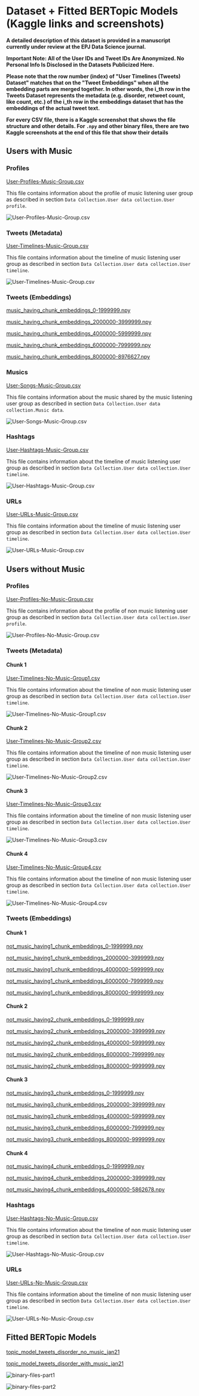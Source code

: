 # Dataset + Fitted BERTopic Models (Kaggle links and screenshots)

**A detailed description of this dataset is provided in a manuscript currently under review at the EPJ Data Science journal.**

**Important Note: All of the User IDs and Tweet IDs Are Anonymized. No Personal Info Is Disclosed in the Datasets Publicized Here.**

**Please note that the row number (index) of "User Timelines (Tweets) Dataset" matches that on the "Tweet Embeddings" when all the embedding parts are merged together. In other words, the i_th row in the Tweets Dataset represents the metadata (e.g. disorder, retweet count, like count, etc.) of the i_th row in the embeddings dataset that has the embeddings of the actual tweet text.**

**For every CSV file, there is a Kaggle screenshot that shows the file structure and other details. For `.npy` and other binary files, there are two Kaggle screenshots at the end of this file that show their details**

## Users with Music

### Profiles
[User-Profiles-Music-Group.csv](https://www.kaggle.com/datasets/rrmartin/twitter-musicpd-melody-of-minds/data?select=User-Profiles-Music-Group.csv)

This file contains information about the profile of music listening user group as described in section `Data Collection.User data collection.User profile`.

![User-Profiles-Music-Group.csv](https://github.com/szamani20/Twitter-MusicPD_Melody-of-Minds/blob/main/screenshots/User-Profiles-Music-Group.csv.png?raw=true)

### Tweets (Metadata)
[User-Timelines-Music-Group.csv](https://www.kaggle.com/datasets/rrmartin/twitter-musicpd-melody-of-minds/data?select=User-Timelines-Music-Group.csv)

This file contains information about the timeline of music listening user group as described in section `Data Collection.User data collection.User timeline`.

![User-Timelines-Music-Group.csv](https://github.com/szamani20/Twitter-MusicPD_Melody-of-Minds/blob/main/screenshots/User-Timelines-Music-Group.csv.png?raw=true)

### Tweets (Embeddings)
[music_having_chunk_embeddings_0-1999999.npy](https://www.kaggle.com/datasets/rrmartin/twitter-musicpd-melody-of-minds/data?select=music_having_chunk_embeddings_0-1999999.npy)

[music_having_chunk_embeddings_2000000-3999999.npy](https://www.kaggle.com/datasets/rrmartin/twitter-musicpd-melody-of-minds/data?select=music_having_chunk_embeddings_2000000-3999999.npy)

[music_having_chunk_embeddings_4000000-5999999.npy](https://www.kaggle.com/datasets/rrmartin/twitter-musicpd-melody-of-minds/data?select=music_having_chunk_embeddings_4000000-5999999.npy)

[music_having_chunk_embeddings_6000000-7999999.npy](https://www.kaggle.com/datasets/rrmartin/twitter-musicpd-melody-of-minds/data?select=music_having_chunk_embeddings_6000000-7999999.npy)

[music_having_chunk_embeddings_8000000-8976627.npy](https://www.kaggle.com/datasets/rrmartin/twitter-musicpd-melody-of-minds/data?select=music_having_chunk_embeddings_8000000-8976627.npy)

### Musics
[User-Songs-Music-Group.csv](https://www.kaggle.com/datasets/rrmartin/twitter-musicpd-melody-of-minds/data?select=User-Songs-Music-Group.csv)

This file contains information about the music shared by the music listening user group as described in section `Data Collection.User data collection.Music data`.

![User-Songs-Music-Group.csv](https://github.com/szamani20/Twitter-MusicPD_Melody-of-Minds/blob/main/screenshots/User-Songs-Music-Group.csv.png?raw=true)

### Hashtags
[User-Hashtags-Music-Group.csv](https://www.kaggle.com/datasets/rrmartin/twitter-musicpd-melody-of-minds/data?select=User-Hashtags-Music-Group.csv)

This file contains information about the timeline of music listening user group as described in section `Data Collection.User data collection.User timeline`.

![User-Hashtags-Music-Group.csv](https://github.com/szamani20/Twitter-MusicPD_Melody-of-Minds/blob/main/screenshots/User-Hashtags-Music-Group.csv.png?raw=true)

### URLs
[User-URLs-Music-Group.csv](https://www.kaggle.com/datasets/rrmartin/twitter-musicpd-melody-of-minds/data?select=User-URLs-Music-Group.csv)

This file contains information about the timeline of music listening user group as described in section `Data Collection.User data collection.User timeline`.

![User-URLs-Music-Group.csv](https://github.com/szamani20/Twitter-MusicPD_Melody-of-Minds/blob/main/screenshots/User-URLs-Music-Group.csv.png?raw=true)

## Users without Music

### Profiles
[User-Profiles-No-Music-Group.csv](https://www.kaggle.com/datasets/rrmartin/twitter-musicpd-melody-of-minds/data?select=User-Profiles-No-Music-Group.csv)

This file contains information about the profile of non music listening user group as described in section `Data Collection.User data collection.User profile`.

![User-Profiles-No-Music-Group.csv](https://github.com/szamani20/Twitter-MusicPD_Melody-of-Minds/blob/main/screenshots/User-Profiles-No-Music-Group.csv.png?raw=true)

### Tweets (Metadata)

#### Chunk 1
[User-Timelines-No-Music-Group1.csv](https://www.kaggle.com/datasets/rrmartin/twitter-musicpd-melody-of-minds/data?select=User-Timelines-No-Music-Group1.csv)

This file contains information about the timeline of non music listening user group as described in section `Data Collection.User data collection.User timeline`.

![User-Timelines-No-Music-Group1.csv](https://github.com/szamani20/Twitter-MusicPD_Melody-of-Minds/blob/main/screenshots/User-Timelines-No-Music-Group1.csv.png?raw=true)

#### Chunk 2
[User-Timelines-No-Music-Group2.csv](https://www.kaggle.com/datasets/rrmartin/twitter-musicpd-melody-of-minds/data?select=User-Timelines-No-Music-Group2.csv)

This file contains information about the timeline of non music listening user group as described in section `Data Collection.User data collection.User timeline`.

![User-Timelines-No-Music-Group2.csv](https://github.com/szamani20/Twitter-MusicPD_Melody-of-Minds/blob/main/screenshots/User-Timelines-No-Music-Group2.csv.png?raw=true)

#### Chunk 3
[User-Timelines-No-Music-Group3.csv](https://www.kaggle.com/datasets/rrmartin/twitter-musicpd-melody-of-minds/data?select=User-Timelines-No-Music-Group3.csv)

This file contains information about the timeline of non music listening user group as described in section `Data Collection.User data collection.User timeline`.

![User-Timelines-No-Music-Group3.csv](https://github.com/szamani20/Twitter-MusicPD_Melody-of-Minds/blob/main/screenshots/User-Timelines-No-Music-Group3.csv.png?raw=true)

#### Chunk 4
[User-Timelines-No-Music-Group4.csv](https://www.kaggle.com/datasets/rrmartin/twitter-musicpd-melody-of-minds/data?select=User-Timelines-No-Music-Group4.csv)

This file contains information about the timeline of non music listening user group as described in section `Data Collection.User data collection.User timeline`.

![User-Timelines-No-Music-Group4.csv](https://github.com/szamani20/Twitter-MusicPD_Melody-of-Minds/blob/main/screenshots/User-Timelines-No-Music-Group4.csv.png?raw=true)

### Tweets (Embeddings)

#### Chunk 1
[not_music_having1_chunk_embeddings_0-1999999.npy](https://www.kaggle.com/datasets/rrmartin/twitter-musicpd-melody-of-minds/data?select=not_music_having1_chunk_embeddings_0-1999999.npy)

[not_music_having1_chunk_embeddings_2000000-3999999.npy](https://www.kaggle.com/datasets/rrmartin/twitter-musicpd-melody-of-minds/data?select=not_music_having1_chunk_embeddings_2000000-3999999.npy)

[not_music_having1_chunk_embeddings_4000000-5999999.npy](https://www.kaggle.com/datasets/rrmartin/twitter-musicpd-melody-of-minds/data?select=not_music_having1_chunk_embeddings_4000000-5999999.npy)

[not_music_having1_chunk_embeddings_6000000-7999999.npy](https://www.kaggle.com/datasets/rrmartin/twitter-musicpd-melody-of-minds/data?select=not_music_having1_chunk_embeddings_6000000-7999999.npy)

[not_music_having1_chunk_embeddings_8000000-9999999.npy](https://www.kaggle.com/datasets/rrmartin/twitter-musicpd-melody-of-minds/data?select=not_music_having1_chunk_embeddings_8000000-9999999.npy)

#### Chunk 2
[not_music_having2_chunk_embeddings_0-1999999.npy](https://www.kaggle.com/datasets/rrmartin/twitter-musicpd-melody-of-minds/data?select=not_music_having2_chunk_embeddings_0-1999999.npy)

[not_music_having2_chunk_embeddings_2000000-3999999.npy](https://www.kaggle.com/datasets/rrmartin/twitter-musicpd-melody-of-minds/data?select=not_music_having2_chunk_embeddings_2000000-3999999.npy)

[not_music_having2_chunk_embeddings_4000000-5999999.npy](https://www.kaggle.com/datasets/rrmartin/twitter-musicpd-melody-of-minds/data?select=not_music_having2_chunk_embeddings_4000000-5999999.npy)

[not_music_having2_chunk_embeddings_6000000-7999999.npy](https://www.kaggle.com/datasets/rrmartin/twitter-musicpd-melody-of-minds/data?select=not_music_having2_chunk_embeddings_6000000-7999999.npy)

[not_music_having2_chunk_embeddings_8000000-9999999.npy](https://www.kaggle.com/datasets/rrmartin/twitter-musicpd-melody-of-minds/data?select=not_music_having2_chunk_embeddings_8000000-9999999.npy)

#### Chunk 3
[not_music_having3_chunk_embeddings_0-1999999.npy](https://www.kaggle.com/datasets/rrmartin/twitter-musicpd-melody-of-minds/data?select=not_music_having3_chunk_embeddings_0-1999999.npy)

[not_music_having3_chunk_embeddings_2000000-3999999.npy](https://www.kaggle.com/datasets/rrmartin/twitter-musicpd-melody-of-minds/data?select=not_music_having3_chunk_embeddings_2000000-3999999.npy)

[not_music_having3_chunk_embeddings_4000000-5999999.npy](https://www.kaggle.com/datasets/rrmartin/twitter-musicpd-melody-of-minds/data?select=not_music_having3_chunk_embeddings_4000000-5999999.npy)

[not_music_having3_chunk_embeddings_6000000-7999999.npy](https://www.kaggle.com/datasets/rrmartin/twitter-musicpd-melody-of-minds/data?select=not_music_having3_chunk_embeddings_6000000-7999999.npy)

[not_music_having3_chunk_embeddings_8000000-9999999.npy](https://www.kaggle.com/datasets/rrmartin/twitter-musicpd-melody-of-minds/data?select=not_music_having3_chunk_embeddings_8000000-9999999.npy)

#### Chunk 4
[not_music_having4_chunk_embeddings_0-1999999.npy](https://www.kaggle.com/datasets/rrmartin/twitter-musicpd-melody-of-minds/data?select=not_music_having4_chunk_embeddings_0-1999999.npy)

[not_music_having4_chunk_embeddings_2000000-3999999.npy](https://www.kaggle.com/datasets/rrmartin/twitter-musicpd-melody-of-minds/data?select=not_music_having4_chunk_embeddings_2000000-3999999.npy)

[not_music_having4_chunk_embeddings_4000000-5862678.npy](https://www.kaggle.com/datasets/rrmartin/twitter-musicpd-melody-of-minds/data?select=not_music_having4_chunk_embeddings_4000000-5862678.npy)

### Hashtags
[User-Hashtags-No-Music-Group.csv](https://www.kaggle.com/datasets/rrmartin/twitter-musicpd-melody-of-minds/data?select=User-Hashtags-No-Music-Group.csv)

This file contains information about the timeline of non music listening user group as described in section `Data Collection.User data collection.User timeline`.

![User-Hashtags-No-Music-Group.csv](https://github.com/szamani20/Twitter-MusicPD_Melody-of-Minds/blob/main/screenshots/User-Hashtags-No-Music-Group.csv.png?raw=true)

### URLs
[User-URLs-No-Music-Group.csv](https://www.kaggle.com/datasets/rrmartin/twitter-musicpd-melody-of-minds/data?select=User-URLs-No-Music-Group.csv)

This file contains information about the timeline of non music listening user group as described in section `Data Collection.User data collection.User timeline`.

![User-URLs-No-Music-Group.csv](https://github.com/szamani20/Twitter-MusicPD_Melody-of-Minds/blob/main/screenshots/User-URLs-No-Music-Group.csv.png?raw=true)

## Fitted BERTopic Models

[topic_model_tweets_disorder_no_music_jan21](https://www.kaggle.com/datasets/rrmartin/twitter-musicpd-melody-of-minds/data?select=topic_model_tweets_disorder_no_music_jan21)

[topic_model_tweets_disorder_with_music_jan21](https://www.kaggle.com/datasets/rrmartin/twitter-musicpd-melody-of-minds/data?select=topic_model_tweets_disorder_with_music_jan21)

![binary-files-part1](https://github.com/szamani20/Twitter-MusicPD_Melody-of-Minds/blob/main/screenshots/binary-files-part1.png?raw=true)

![binary-files-part2](https://github.com/szamani20/Twitter-MusicPD_Melody-of-Minds/blob/main/screenshots/binary-files-part2.png?raw=true)

